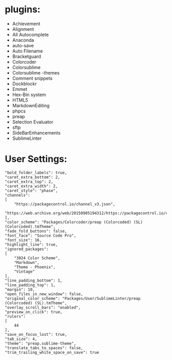 # plugins:
- Achievement
- Alignment
- All Autocomplete
- Anaconda
- auto-save
- Auto Filename
- Bracketguard
- Colorcoder
- Colorsublime
- Colorsublime -themes
- Comment snippets
- Dockblockr
- Emmet
- Hex-Bin system
- HTML5
- MarkdownEditing
- phpcs
- preap
- Selection Evaluator
- sftp
- SideBarEnhancements
- SublimeLinter


# User Settings:

	"bold_folder_labels": true,
	"caret_extra_bottom": 2,
	"caret_extra_top": 2,
	"caret_extra_width": 2,
	"caret_style": "phase",
	"channels":
	[
		"https://packagecontrol.io/channel_v3.json",
		"https://web.archive.org/web/20150905194312/https://packagecontrol.io/channel_v3.json"
	],
	"color_scheme": "Packages/Colorcoder/preap (Colorcoded) (SL) (Colorcoded).tmTheme",
	"fade_fold_buttons": false,
	"font_face": "Source Code Pro",
	"font_size": 16,
	"highlight_line": true,
	"ignored_packages":
	[
		"3024 Color Scheme",
		"Markdown",
		"Theme - Phoenix",
		"Vintage"
	],
	"line_padding_bottom": 1,
	"line_padding_top": 1,
	"margin": 10,
	"open_files_in_new_window": false,
	"original_color_scheme": "Packages/User/SublimeLinter/preap (Colorcoded) (SL).tmTheme",
	"overlay_scroll_bars": "enabled",
	"preview_on_click": true,
	"rulers":
	[
		44
	],
	"save_on_focus_lost": true,
	"tab_size": 4,
	"theme": "preap.sublime-theme",
	"translate_tabs_to_spaces": false,
	"trim_trailing_white_space_on_save": true
